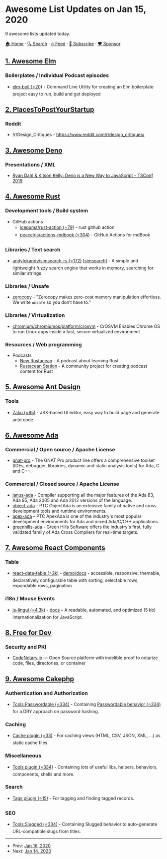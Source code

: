 # Awesome List Updates on Jan 15, 2020

9 awesome lists updated today.

[🏠 Home](/README.md) · [🔍 Search](https://www.trackawesomelist.com/search/) · [🔥 Feed](https://www.trackawesomelist.com/rss.xml) · [📮 Subscribe](https://trackawesomelist.us17.list-manage.com/subscribe?u=d2f0117aa829c83a63ec63c2f&id=36a103854c) · [❤️  Sponsor](https://github.com/sponsors/theowenyoung)



## [1. Awesome Elm](/content/sporto/awesome-elm/README.md)

### Boilerplates / Individual Podcast episodes

*   [elm-boil (⭐20)](https://github.com/GioPat/elm-boil) - Command Line Utility for creating an Elm boilerplate project easy to run, build and get deployed

## [2. PlacesToPostYourStartup](/content/mmccaff/PlacesToPostYourStartup/README.md)

### Reddit

*   /r/Design\_Critiques - <https://www.reddit.com/r/design_critiques/>

## [3. Awesome Deno](/content/denolib/awesome-deno/README.md)

### Presentations / XML

*   [Ryan Dahl & Kitson Kelly: Deno is a New Way to JavaScript - TSConf 2019](https://www.youtube.com/watch?v=1gIiZfSbEAE)

## [4. Awesome Rust](/content/rust-unofficial/awesome-rust/README.md)

### Development tools / Build system

*   GitHub actions
    *   [icepuma/rust-action (⭐79)](https://github.com/icepuma/rust-action) - rust github action
    *   [peaceiris/actions-mdbook (⭐304)](https://github.com/peaceiris/actions-mdbook) - GitHub Actions for mdBook

### Libraries / Text search

*   [andylokandy/simsearch-rs (⭐172)](https://github.com/andylokandy/simsearch-rs) \[[simsearch](https://crates.io/crates/simsearch)] - A simple and lightweight fuzzy search engine that works in memory, searching for similar strings

### Libraries / Unsafe

*   [zerocopy](https://crates.io/crates/zerocopy) - "Zerocopy makes zero-cost memory manipulation effortless. We write `unsafe` so you don’t have to."

### Libraries / Virtualization

*   [chromium/chromiumos/platform/crosvm](https://chromium.googlesource.com/chromiumos/platform/crosvm/) - CrOSVM Enables Chrome OS to run Linux apps inside a fast, secure virtualized environment

### Resources / Web programming

*   Podcasts
    *   [New Rustacean](https://newrustacean.com) - A podcast about learning Rust
    *   [Rustacean Station](https://rustacean-station.org/) - A community project for creating podcast content for Rust

## [5. Awesome Ant Design](/content/websemantics/awesome-ant-design/README.md)

### Tools

*   [Zaku (⭐85)](https://github.com/limichange/zaku) - JSX-based UI editor, easy way to build page and generate antd code.

## [6. Awesome Ada](/content/ohenley/awesome-ada/README.md)

### Commercial / Open source / Apache License

*   [gnat-pro](https://www.adacore.com/gnatpro) - The GNAT Pro product line offers a comprehensive toolset (IDEs, debugger, librairies, dynamic and static analysis tools) for Ada, C and C++.

### Commercial / Closed source / Apache License

*   [janus-ada](http://www.rrsoftware.com/html/prodinf/janus95/j-ada95.htm) - Compiler supporting all the major features of the Ada 83, Ada 95, Ada 2005 and Ada 2012 versions of the language.
*   [object-ada](https://www.ptc.com/en/products/developer-tools/objectada) - PTC ObjectAda is an extensive family of native and cross development tools and runtime environments.
*   [apex-ada](https://www.ptc.com/en/products/developer-tools/apexada) - PTC ApexAda is one of the industry's most popular development environments for Ada and mixed Ada/C/C++ applications.
*   [greenhills-ada](https://www.ghs.com/products/ada_optimizing_compilers.html) - Green Hills Software offers the industry's first, fully validated family of Ada Cross Compilers for real-time targets.

## [7. Awesome React Components](/content/brillout/awesome-react-components/README.md)

### Table

*   [react-data-table (⭐2k)](https://github.com/jbetancur/react-data-table-component) - [demo/docs](https://jbetancur.github.io/react-data-table-component/?) - accessible, responsive, themable, declaratively configurable table with sorting, selectable rows, expandable rows, pagination

### i18n / Mouse Events

*   [js-lingui (⭐4.3k)](https://github.com/lingui/js-lingui) - [docs](https://lingui.js.org) – A readable, automated, and optimized (5 kb) internationalization for JavaScript.

## [8. Free for Dev](/content/ripienaar/free-for-dev/README.md)

### Security and PKI

*   [CodeNotary.io](https://www.codenotary.io/) — Open Source platform with indelible proof to notarize code, files, directories, or container

## [9. Awesome Cakephp](/content/FriendsOfCake/awesome-cakephp/README.md)

### Authentication and Authorization

*   [Tools:Passwordable (⭐334)](https://github.com/dereuromark/cakephp-tools) - Containing [Passwordable behavior (⭐334)](https://github.com/dereuromark/cakephp-tools/blob/master/docs/Behavior/Passwordable.md) for a DRY approach on password hashing.

### Caching

*   [Cache plugin (⭐33)](https://github.com/dereuromark/cakephp-cache) - For caching views (HTML, CSV, JSON, XML, ...) as static cache files.

### Miscellaneous

*   [Tools plugin (⭐334)](https://github.com/dereuromark/cakephp-tools) - Containing lots of useful libs, helpers, behaviors, components, shells and more.

### Search

*   [Tags plugin (⭐15)](https://github.com/dereuromark/cakephp-tags) - For tagging and finding tagged records.

### SEO

*   [Tools:Slugged (⭐334)](https://github.com/dereuromark/cakephp-tools) - Containing Slugged behavior to auto-generate URL-compatible slugs from titles.

---

- Prev: [Jan 16, 2020](/content/2020/01/16/README.md)
- Next: [Jan 14, 2020](/content/2020/01/14/README.md)